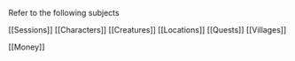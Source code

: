 
Refer to the following subjects

[[Sessions]]
[[Characters]]
[[Creatures]]
[[Locations]]
[[Quests]]
[[Villages]]

[[Money]]
